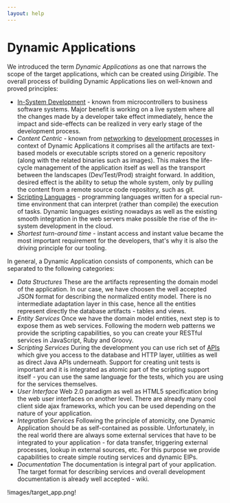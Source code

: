 ```yaml
---
layout: help
---
```


Dynamic Applications
===

We introduced the term *Dynamic Applications* as one that narrows the scope of the target applications, which can be created using *Dirigible*.
The overall process of building Dynamic Applications lies on well-known and proved principles:
* [In-System Development](http://en.wikipedia.org/wiki/In-system_programming) - known from microcontrollers to business software systems. Major benefit is working on a live system where all the changes made by a developer take effect immediately, hence the impact and side-effects can be realized in very early stage of the development process.
* *Content Centric* - known from [networking](http://en.wikipedia.org/wiki/Named_data_networking) to [development processes](http://en.wikipedia.org/wiki/Domain-driven_design) in context of Dynamic Applications it comprises all the artifacts are text-based models or executable scripts stored on a generic repository (along with the related binaries such as images). This makes the life-cycle management of the application itself as well as the transport between the landscapes (Dev/Test/Prod) straight forward. 
In addition, desired effect is the ability to setup the whole system, only by pulling the content from a remote source code repository, such as git.
* [Scripting Languages](http://en.wikipedia.org/wiki/Scripting_language) - programming languages written for a special run-time environment that can interpret (rather than compile) the execution of tasks. Dynamic languages existing nowadays as well as the existing smooth integration in the web servers make possible the rise of the in-system development in the cloud.
* *Shortest turn-around time* - instant access and instant value became the most important requirement for the developers, that's why it is also the driving principle for our tooling.


In general, a Dynamic Application consists of components, which can be separated to the following categories:
* *Data Structures*
These are the artifacts representing the domain model of the application. In our case, we have choosen the well accepted JSON format for describing the normalized entity model.
There is no intermediate adaptation layer in this case, hence all the entities represent directly the database artifacts - tables and views.
* *Entity Services*
Once we have the domain model entities, next step is to expose them as web services. 
Following the modern web patterns we provide the scripting capabilities, so you can create your RESTful services in JavaScript, Ruby and Groovy.
* *Scripting Services*
During the development you can use rich set of [APIs](api.html) which give you access to the database and HTTP layer, utilities as well as direct Java APIs underneath.
Support for creating unit tests is important and it is integrated as atomic part of the scripting support itself - you can use the same language for the tests, which you are using for the services themselves.
* *User Interface*
Web 2.0 paradigm as well as HTML5 specification bring the web user interfaces on another level. There are already many cool client side ajax frameworks, which you can be used depending on the nature of your application.
* *Integration Services*
Following the principle of atomicity, one Dynamic Application should be as self-contained as possible. Unfortunately, in the real world there are always some external services that have to be integrated to your application - for data transfer, triggering external processes, lookup in external sources, etc.
For this purpose we provide capabilities to create simple routing services and dynamic EIPs.
* *Documentation*
The documentation is integral part of your application. The target format for describing services and overall development documentation is already well accepted - wiki.

!images/target_app.png!


